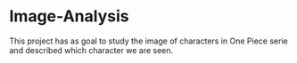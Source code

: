 # Image-Analysis
This project has as goal to study the image of characters in One Piece serie and described which character we are seen.
